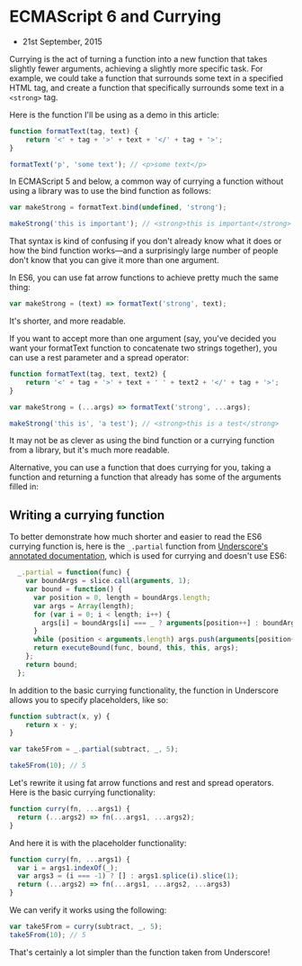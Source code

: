 # ECMAScript 6 and Currying
- 21st September, 2015

Currying is the act of turning a function into a new function that takes slightly fewer arguments, achieving a slightly more specific task. For example, we could take a function that surrounds some text in a specified HTML tag, and create a function that specifically surrounds some text in a `<strong>` tag.

Here is the function I'll be using as a demo in this article:

```javascript
function formatText(tag, text) {
	return '<' + tag + '>' + text + '</' + tag + '>';
}

formatText('p', 'some text'); // <p>some text</p>
```

In ECMAScript 5 and below, a common way of currying a function without using a library was to use the bind function as follows:

```javascript
var makeStrong = formatText.bind(undefined, 'strong');

makeStrong('this is important'); // <strong>this is important</strong>
```

That syntax is kind of confusing if you don't already know what it does or how the bind function works—and a surprisingly large number of people don't know that you can give it more than one argument.

In ES6, you can use fat arrow functions to achieve pretty much the same thing:

```javascript
var makeStrong = (text) => formatText('strong', text);
```

It's shorter, and more readable.

If you want to accept more than one argument (say, you've decided you want your formatText function to concatenate two strings together), you can use a rest parameter and a spread operator:

```javascript
function formatText(tag, text, text2) {
	return '<' + tag + '>' + text + ' ' + text2 + '</' + tag + '>';
}

var makeStrong = (...args) => formatText('strong', ...args);

makeStrong('this is', 'a test'); // <strong>this is a test</strong>
```

It may not be as clever as using the bind function or a currying function from a library, but it's much more readable.

Alternative, you can use a function that does currying for you, taking a function and returning a function that already has some of the arguments filled in:


## Writing a currying function

To better demonstrate how much shorter and easier to read the ES6 currying function is, here is the `_.partial` function from [Underscore's annotated documentation](http://underscorejs.org/#partial), which is used for currying and doesn't use ES6:

```javascript
  _.partial = function(func) {
    var boundArgs = slice.call(arguments, 1);
    var bound = function() {
      var position = 0, length = boundArgs.length;
      var args = Array(length);
      for (var i = 0; i < length; i++) {
        args[i] = boundArgs[i] === _ ? arguments[position++] : boundArgs[i];
      }
      while (position < arguments.length) args.push(arguments[position++]);
      return executeBound(func, bound, this, this, args);
    };
    return bound;
  };
```

In addition to the basic currying functionality, the function in Underscore allows you to specify placeholders, like so:

```javascript
function subtract(x, y) {
	return x - y;
}

var take5From = _.partial(subtract, _, 5);

take5From(10); // 5
```

Let's rewrite it using fat arrow functions and rest and spread operators. Here is the basic currying functionality:

```javascript
function curry(fn, ...args1) {
  return (...args2) => fn(...args1, ...args2);
}
```

And here it is with the placeholder functionality:

```javascript
function curry(fn, ...args1) {
  var i = args1.indexOf(_);
  var args3 = (i === -1) ? [] : args1.splice(i).slice(1);
  return (...args2) => fn(...args1, ...args2, ...args3)
}
```

We can verify it works using the following:

```javascript
var take5From = curry(subtract, _, 5);
take5From(10); // 5
```

That's certainly a lot simpler than the function taken from Underscore!